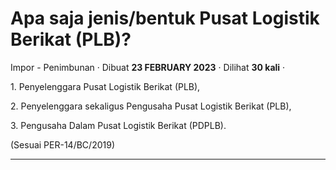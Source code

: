 Apa saja jenis/bentuk Pusat Logistik Berikat (PLB)?
===================================================

Impor - Penimbunan · Dibuat **23 FEBRUARY 2023** · Dilihat **30 kali** ·

1\. Penyelenggara Pusat Logistik Berikat (PLB),

2\. Penyelenggara sekaligus Pengusaha Pusat Logistik Berikat (PLB),

3\. Pengusaha Dalam Pusat Logistik Berikat (PDPLB).

(Sesuai PER-14/BC/2019)

  
  
  

* * *